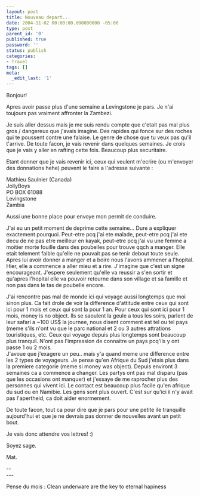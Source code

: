```yaml
---
layout: post
title: Nouveau depart...
date: 2004-11-02 00:00:00.000000000 -05:00
type: post
parent_id: '0'
published: true
password: ''
status: publish
categories:
- Travel
tags: []
meta:
  _edit_last: '1'
---
```

<p>Bonjour!</p>
<p>Apres avoir passe plus d'une semaine a Levingstone je pars. Je n'ai toujours pas vraiment affronter la Zambezi.</p>
<p><!--more--></p>
<p>Je suis aller dessus mais je me suis rendu compte que c'etait pas mal plus gros / dangereux que j'avais imagine. Des rapides qui fonce sur des roches qui te poussent contre une falaise. Le genre de chose que tu veux pas qu'il t'arrive. De toute facon, je vais revenir dans quelques semaines. Je crois que je vais y aller en rafting cette fois. Beaucoup plus securitaire.</p>
<p>Etant donner que je vais revenir ici, ceux qui veulent m'ecrire (ou m'envoyer des donnations hehe) peuvent le faire a l'adresse suivante :</p>
<p>Mathieu Saulnier (Canada)<br />
JollyBoys<br />
PO BOX 61088<br />
Levingstone<br />
Zambia</p>
<p>Aussi une bonne place pour envoye mon permit de conduire.</p>
<p>J'ai eu un petit moment de deprime cette semaine... Dure a expliquer exactement pourquoi. Peut-etre pcq j'ai ete malade, peut-etre pcq j'ai ete decu de ne pas etre meilleur en kayak, peut-etre pcq j'ai vu une femme a moitier morte fouille dans des poubelles pour trouve qqch a manger. Elle etait telement faible qu'elle ne pouvait pas se tenir debout toute seule. Apres lui avoir donner a manger et a boire nous l'avons ammener a l'hopital. Hier, elle a commence a aller mieu et a rire. J'imagine que c'est un signe encourageant. J'espere seulement qu'elle va reussir a s'en sortir et qu'apres l'hopital elle va pouvoir retourne dans son village et sa famille et non pas dans le tas de poubelle encore.</p>
<p>J'ai rencontre pas mal de monde ici qui voyage aussi longtemps que moi sinon plus. Ca fait drole de voir la difference d'attitude entre ceux qui sont ici pour 1 mois et ceux qui sont la pour 1 an. Pour ceux qui sont ici pour 1 mois, money is no object. Ils se saoulent la geule a tous les soirs, parlent de leur safari a ~100 US$ la journee, nous disent comment est tel ou tel pays (meme s'ils n'ont vu que le parc national et 2 ou 3 autres attrations touristiques, etc. Ceux qui voyage depuis plus longtemps sont beaucoup plus tranquil. N'ont pas l'impression de connaitre un pays pcq'ils y ont passe 1 ou 2 mois.<br />
J'avoue que j'exagere un peu.. mais y'a quand meme une difference entre les 2 types de voyageurs. Je pense qu'en Afrique du Sud j'etais plus dans la premiere categorie (meme si money was object). Depuis environt 3 semaines ca a commence a changer. Les partys ont pas mal disparu (pas que les occasions ont manquer) et j'essaye de me raprocher plus des personnes qui vivent ici. Le contact est beaucoup plus facile qu'en afrique du sud ou en Namibie. Les gens sont plus ouvert. C'est sur qu'ici il n'y avait pas l'apertheid, ca doit aider enormement.</p>
<p>De toute facon, tout ca pour dire que je pars pour une petite ile tranquille aujourd'hui et que je ne devrais pas donner de nouvelles avant un petit bout.</p>
<p>Je vais donc attendre vos lettres! :)</p>
<p>Soyez sage.</p>
<p>Mat.</p>
<p>--<br />
---
  
Pense du mois : Clean underware are the key to eternal hapiness